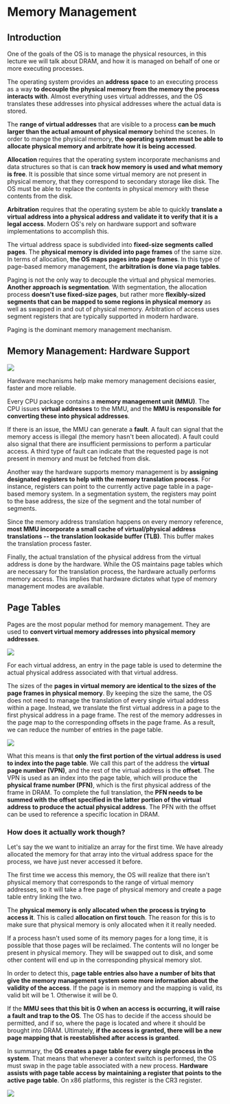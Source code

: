 # Memory Management

## Introduction

One of the goals of the OS is to manage the physical resources, in this lecture we will talk about DRAM, and how it is managed on behalf of one or more executing processes. 

The operating system provides an **address space** to an executing process as a way **to decouple the physical memory from the memory the process interacts with**.  Almost everything uses virtual addresses, and the OS translates these addresses into physical addresses where the actual data is stored.

The **range of virtual addresses** that are visible to a process **can be much larger than the actual amount of physical memory** behind the scenes. In order to mange the physical memory, **the operating system must be able to allocate physical memory and arbitrate how it is being accessed**. 

**Allocation** requires that the operating system incorporate mechanisms and data structures so that is can **track how memory is used and what memory is free**. It is possible that since some virtual memory are not present in physical memory, that they correspond to secondary storage like disk. The OS must be able to replace the contents in physical memory with these contents from the disk. 

**Arbitration** requires that the operating system be able to quickly **translate a virtual address into a physical address and validate it to verify that it is a legal access**. Modern OS's rely on hardware support and software implementations to accomplish this. 

The virtual address space is subdivided into **fixed-size segments called pages**. The **physical memory is divided into page frames** of the same size. In terms of allocation, **the OS maps pages into page frames**. In this type of page-based memory management, the **arbitration is done via page tables**. 

Paging is not the only way to decouple the virtual and physical memories. **Another approach is segmentation**.  With segmentation, the allocation process **doesn't use fixed-size pages**, but rather more **flexibly-sized segments that can be mapped to some regions in physical memory** as well as swapped in and out of physical memory. Arbitration of access uses segment registers that are typically supported in modern hardware. 

Paging is the dominant memory management mechanism.

## Memory Management: Hardware Support

<img src="hardware_support.png">

Hardware mechanisms help make memory management decisions easier, faster and more reliable.

Every CPU package contains a **memory management unit (MMU)**. The CPU issues **virtual addresses** to the MMU, and the **MMU is responsible for converting these into physical addresses**. 

If there is an issue, the MMU can generate a **fault**. A fault can signal that the memory access is illegal (the memory hasn't been allocated). A fault could also signal that there are insufficient permissions to perform a particular access. A third type of fault can indicate that the requested page is not present in memory and must be fetched from disk.

Another way the hardware supports memory management is by **assigning designated registers to help with the memory translation process**. For instance, registers can point to the currently active page table in a page-based memory system. In a segmentation system, the registers may point to the base address, the size of the segment and the total number of segments.

Since the memory address translation happens on every memory reference, **most MMU incorporate a small cache of virtual/physical address translations -- the translation lookaside buffer (TLB)**. This buffer makes the translation process faster.

Finally, the actual translation of the physical address from the virtual address is done by the hardware. While the OS maintains page tables which are necessary for the translation process, the hardware actually performs memory access. This implies that hardware dictates what type of memory management modes are available. 

## Page Tables

Pages are the most popular method for memory management. They are used to **convert virtual memory addresses into physical memory addresses**. 

<img src="page_table.png">

For each virtual address, an entry in the page table is used to determine the actual physical address associated with that virtual address.

The sizes of the **pages in virtual memory are identical to the sizes of the page frames in physical memory**. By keeping the size the same, the OS does not need to manage the translation of every single virtual address within a page. Instead, we translate the first virtual address in a page to the first physical address in a page frame. The rest of the memory addresses in the page map to the corresponding offsets in the page frame. As a result, we can reduce the number of entries in the page table. 

<img src="vpn_pfn.png">

What this means is that **only the first portion of the virtual address is used to index into the page table**. We call this part of the address the **virtual page number (VPN)**, and the rest of the virtual address is the **offset**. The VPN is used as an index into the page table, which will produce the **physical frame number (PFN)**, which is the first physical address of the frame in DRAM. To complete the full translation, the **PFN needs to be summed with the offset specified in the latter portion of the virtual address to produce the actual physical address**. The PFN with the offset can be used to reference a specific location in DRAM.

### How does it actually work though?

Let's say the we want to initialize an array for the first time. We have already allocated the memory for that array into the virtual address space for the process, we have just never accessed it before. 

The first time we access this memory, the OS will realize that there isn't physical memory that corresponds to the range of virtual memory addresses, so it will take a free page of physical memory and create a page table entry linking the two. 

The **physical memory is only allocated when the process is trying to access it**. This is called **allocation on first touch**. The reason for this is to make sure that physical memory is only allocated when it it really needed. 

If a process hasn't used some of its memory pages for a long time, it is possible that those pages will be reclaimed. The contents will no longer be present in physical memory. They will be swapped out to disk, and some other content will end up in the corresponding physical memory slot. 

In order to detect this, p**age table entries also have a number of bits that give the memory management system some more information about the validity of the access**. If the page is in memory and the mapping is valid, its valid bit will be 1. Otherwise it will be 0. 

If the **MMU sees that this bit is 0 when an access is occurring, it will raise a fault and trap to the OS**. The OS has to decide if the access should be permitted, and if so, where the page is located and where it should be brought into DRAM. Ultimately, **if the access is granted, there will be a new page mapping that is reestablished after access is granted**.

In summary, the **OS creates a page table for every single process in the system**. That means that whenever a context switch is performed, the OS must swap in the page table associated with a new process. **Hardware assists with page table access by maintaining a register that points to the active page table**. On x86 platforms, this register is the CR3 register. 

<img src="cr3.png">